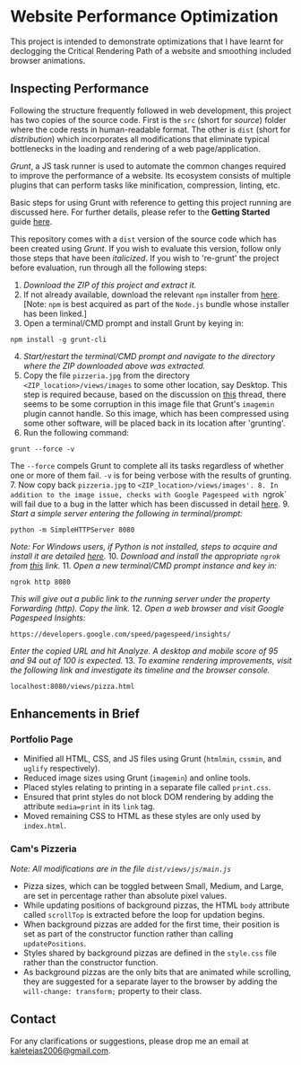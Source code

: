 # Website Performance Optimization

This project is intended to demonstrate optimizations that I have learnt for declogging the Critical Rendering Path of a website and smoothing included browser animations.

## Inspecting Performance

Following the structure frequently followed in web development, this project has two copies of the source code. First is the `src` (short for _source_) folder where the code rests in human-readable format. The other is `dist` (short for _distribution_) which incorporates all modifications that eliminate typical bottlenecks in the loading and rendering of a web page/application.

_Grunt_, a JS task runner is used to automate the common changes required to improve the performance of a website. Its ecosystem consists of multiple plugins that can perform tasks like minification, compression, linting, etc.

Basic steps for using Grunt with reference to getting this project running are discussed here. For further details, please refer to the **Getting Started** guide [here](http://gruntjs.com/getting-started).

This repository comes with a `dist` version of the source code which has been created using _Grunt_. If you wish to evaluate this version, follow only those steps that have been _italicized_. If you wish to 're-grunt' the project before evaluation, run through all the following steps:

1. _Download the ZIP of this project and extract it._
2. If not already available, download the relevant `npm` installer from [here](https://nodejs.org/en/download/). [Note: `npm` is best acquired as part of the `Node.js` bundle whose installer has been linked.]
2. Open a terminal/CMD prompt and install Grunt by keying in:
```
npm install -g grunt-cli
```
4. _Start/restart the terminal/CMD prompt and navigate to the directory where the ZIP downloaded above was extracted._
5. Copy the file `pizzeria.jpg` from the directory `<ZIP_location>/views/images` to some other location, say Desktop. This step is required because, based on the discussion on [this](https://discussions.udacity.com/t/grunt-contrib-imagemin-plugin-not-optimizing-images/35478) thread, there seems to be some corruption in this image file that Grunt's `imagemin` plugin cannot handle. So this image, which has been compressed using some other software, will be placed back in its location after 'grunting'.
6. Run the following command:
```
grunt --force -v
```
The `--force` compels Grunt to complete all its tasks regardless of whether one or more of them fail. `-v` is for being verbose with the results of grunting.
7. Now copy back `pizzeria.jpg` to `<ZIP_location>/views/images'.
8. In addition to the image issue, checks with Google Pagespeed with `ngrok` will fail due to a bug in the latter which has been discussed in detail [here](https://github.com/inconshreveable/ngrok/issues/243).
9. _Start a simple server entering the following in terminal/prompt:_
```
python -m SimpleHTTPServer 8080
```
_Note: For Windows users, if Python is not installed, steps to acquire and install it are detailed [here](http://docs.python-guide.org/en/latest/starting/install/win/)._
10. _Download and install the appropriate `ngrok` from [this](https://ngrok.com/download) link._
11. _Open a new terminal/CMD prompt instance and key in:_
```
ngrok http 8080
```
_This will give out a public link to the running server under the property *Forwarding* (http). Copy the link._
12. _Open a web browser and visit Google Pagespeed Insights:_
```
https://developers.google.com/speed/pagespeed/insights/
```
_Enter the copied URL and hit *Analyze*. A desktop and mobile score of 95 and 94 out of 100 is expected._
13. _To examine rendering improvements, visit the following link and investigate its timeline and the browser console._
```
localhost:8080/views/pizza.html
```

## Enhancements in Brief

### Portfolio Page

- Minified all HTML, CSS, and JS files using Grunt (`htmlmin`, `cssmin`, and `uglify` respectively).
- Reduced image sizes using Grunt (`imagemin`) and online tools.
- Placed styles relating to printing in a separate file called `print.css`.
- Ensured that print styles do not block DOM rendering by adding the attribute `media=print` in its `link` tag.
- Moved remaining CSS to HTML as these styles are only used by `index.html`.

### Cam's Pizzeria

_Note: All modifications are in the file `dist/views/js/main.js`_

- Pizza sizes, which can be toggled between Small, Medium, and Large, are set in percentage rather than absolute pixel values.
- While updating positions of background pizzas, the HTML `body` attribute called `scrollTop` is extracted before the loop for updation begins.
- When background pizzas are added for the first time, their position is set as part of the constructor function rather than calling `updatePositions`.
- Styles shared by background pizzas are defined in the `style.css` file rather than the constructor function.
- As background pizzas are the only bits that are animated while scrolling, they are suggested for a separate layer to the browser by adding the `will-change: transform;` property to their class.

## Contact

For any clarifications or suggestions, please drop me an email at [kaletejas2006@gmail.com](mailto:kaletejas2006@gmail.com).

